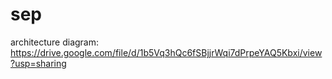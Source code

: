 # sep

architecture diagram: https://drive.google.com/file/d/1b5Vq3hQc6fSBjjrWqi7dPrpeYAQ5Kbxi/view?usp=sharing
